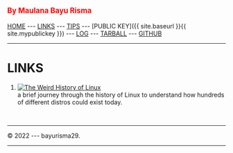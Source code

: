 <span style="color:red; font-weight:bold; font-size:larger;">By Maulana Bayu Risma</span>
<br><br>
[HOME](https://bayurisma29.github.io/os222/) ---
[LINKS](LINKS/) ---
[TIPS](TIPS/) ---
[PUBLIC KEY]({{ site.baseurl }}{{ site.mypublickey }}) ---
[LOG](TXT/mylog.txt) ---
[TARBALL](SandBox/) ---
[GITHUB](https://github.com/bayurisma29/os222)
<br>
<hr>

# LINKS

1. [![The Weird History of Linux](https://img.shields.io/badge/YouTube-FF0000?style=for-the-badge&logo=youtube&logoColor=white)](https://youtu.be/ShcR4Zfc6Dw)<br>
a brief journey through the history of Linux to understand how hundreds of different distros could exist today.

<br>
<hr>
&copy; 2022 --- bayurisma29.
<hr>
<br>

